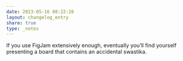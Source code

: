 ```yaml
---
date: 2023-05-16 08:22:28
layout: changelog_entry
share: true
type: _notes
---
```

If you use FigJam extensively enough, eventually you’ll find yourself presenting a board that contains an accidental swastika. 
